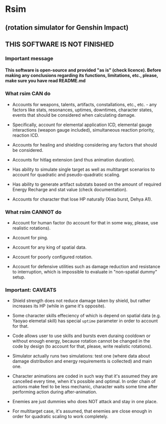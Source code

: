# Rsim

## (rotation simulator for Genshin Impact)

## THIS SOFTWARE IS NOT FINISHED

### Important message

#### This software is open-source and provided "as is" (check licence). Before making any conclusions regarding its functions, limitations, etc., please, make sure you have read README.md

### What rsim CAN do

- Accounts for weapons, talents, artifacts, constallations, etc., etc. - any factors like stats, resonances, uptimes, downtimes, character states, events that should be considered when calculating damage.

- Specifically, account for elemental application ICD, elemental gauge interactions (weapon gauge included), simultaneous reaction priority, reaction ICD.

- Accounts for healing and shielding considering any factors that should be considered.

- Accounts for hitlag extension (and thus animation duration).

- Has ability to simulate single target as well as multitarget scenarios to account for quadratic and pseudo-quadratic scaling.

- Has ability to generate artifact substats based on the amount of required Energy Recharge and stat value (check documentation).

- Accounts for character that lose HP naturally (Xiao burst, Dehya A1).

### What rsim CANNOT do

- Account for human factor (to account for that in some way, please, use realistic rotations).

- Account for ping.

- Account for any king of spatial data.

- Account for poorly configured rotation.

- Account for defensive utilities such as damage reduction and resistance to interruption, which is impossible to evaluate in "non-spatial dummy" setup.

### Important: CAVEATS

- Shield strength does not reduce damage taken by shield, but rather increases its HP (while in game it's opposite).

- Some character skills effeciency of which is depend on spatial data (e.g. Yaoyao elemetal skill) has special `uptime` parameter in order to account for that.

- Code allows user to use skills and bursts even duraing cooldown or without enough energy, because rotation cannot be changed in the code by design (to account for that, please, write realistic rotations).

- Simulator actually runs two simulations: test one (where data about damage distribution and energy requirements is collected) and main one.

- Character animations are coded in such way that it's assumed they are cancelled every time, when it's possible and optimal. In order chain of actions make feel to be less mechanic, character waits some time after performing action during after-animation.

- Enemies are just dummies who does NOT attack and stay in one place.

- For multitarget case, it's assumed, that enemies are close enough in order for quadratic scaling to work completely.

